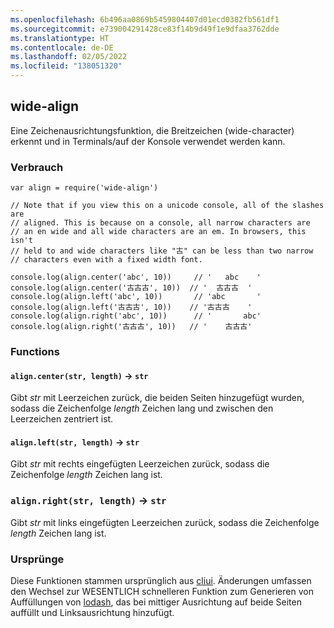 ```yaml
---
ms.openlocfilehash: 6b496aa0869b5459804407d01ecd0382fb561df1
ms.sourcegitcommit: e739004291428ce83f14b9d49f1e9dfaa3762dde
ms.translationtype: HT
ms.contentlocale: de-DE
ms.lasthandoff: 02/05/2022
ms.locfileid: "138051320"
---
```

<a name="wide-align"></a>wide-align
----------

Eine Zeichenausrichtungsfunktion, die Breitzeichen (wide-character) erkennt und in Terminals/auf der Konsole verwendet werden kann.

### <a name="usage"></a>Verbrauch

```
var align = require('wide-align')

// Note that if you view this on a unicode console, all of the slashes are
// aligned. This is because on a console, all narrow characters are
// an en wide and all wide characters are an em. In browsers, this isn't
// held to and wide characters like "古" can be less than two narrow
// characters even with a fixed width font.

console.log(align.center('abc', 10))     // '   abc    '
console.log(align.center('古古古', 10))  // '  古古古  '
console.log(align.left('abc', 10))       // 'abc       '
console.log(align.left('古古古', 10))    // '古古古    '
console.log(align.right('abc', 10))      // '       abc'
console.log(align.right('古古古', 10))   // '    古古古'
```

### <a name="functions"></a>Functions

#### <a name="aligncenterstr-length--str"></a>`align.center(str, length)` → `str`

Gibt *str* mit Leerzeichen zurück, die beiden Seiten hinzugefügt wurden, sodass die Zeichenfolge *length* Zeichen lang und zwischen den Leerzeichen zentriert ist.

#### <a name="alignleftstr-length--str"></a>`align.left(str, length)` → `str`

Gibt *str* mit rechts eingefügten Leerzeichen zurück, sodass die Zeichenfolge *length* Zeichen lang ist.

### <a name="alignrightstr-length--str"></a>`align.right(str, length)` → `str`

Gibt *str* mit links eingefügten Leerzeichen zurück, sodass die Zeichenfolge *length* Zeichen lang ist.

### <a name="origins"></a>Ursprünge

Diese Funktionen stammen ursprünglich aus [cliui](https://npmjs.com/package/cliui). Änderungen umfassen den Wechsel zur WESENTLICH schnelleren Funktion zum Generieren von Auffüllungen von [lodash](https://npmjs.com/package/lodash), das bei mittiger Ausrichtung auf beide Seiten auffüllt und Linksausrichtung hinzufügt.
